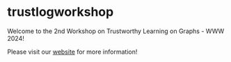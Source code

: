 # trustlogworkshop
Welcome to the 2nd Workshop on Trustworthy Learning on Graphs - WWW 2024!

Please visit our [website](https://trustlogworkshop.github.io/) for more information!